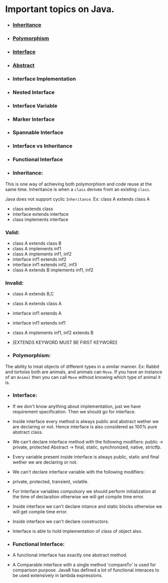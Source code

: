 # Important topics on Java.

* ### [Inheritance](https://github.com/pkvarnwal/JavaAndCollection#inheritance-1)

* ### [Polymorphism](https://github.com/pkvarnwal/JavaAndCollection#polymorphism-1)
* ### [Interface](https://github.com/pkvarnwal/JavaAndCollection#interface-1)

* ### [Abstract](https://github.com/pkvarnwal/JavaAndCollection/blob/master/README.md#abstract)
* ### Interface Implementation
* ### Nested Interface
* ### Interface Variable
* ### Marker Interface
* ### Spannable Interface
* ### Interface vs Inheritance
* ### Functional Interface

* ### Inheritance: 
This is one way of achieving both polymorphism and code reuse at the same time.
Inheritance is when a `class` derives from an existing `class`.

Java does not support cyclic `Inheritance`.
Ex: class A extends class A

* class extends class
* interface extends interface
* class implements interface

### Valid:

* class A extends class B
* class A implements inf1
* class A implements inf1, inf2
* interface inf1 extends inf2
* interface inf1 extends inf2, inf3
* class A extends B implements inf1, inf2

### Invalid:

* class A extends B,C
* class A extends class A
* interface inf1 extends A
* interface inf1 extends inf1
* class A implements inf1, inf2 extends B
* [EXTENDS KEYWORD MUST BE FIRST KEYWORD]

* ### Polymorphism: 
The ability to treat objects of different types in a similar manner.
Ex: Rabbit and tortoise both are animals, and animals can `Move`. 
If you have an instance of an `Animal` then you can call `Move` without knowing which type of animal it is.


* ### Interface:

* If we don't know anything about implementation, just we have requirement specification.
Then we should go for interface.
* Inside interface every method is always public and abstract wether we are declaring or not.
Hence interface is also considered as 100% pure abstract class.
* We can't declare interface method with the following modifiers:
public -> private, protected
Abstract -> final, static, synchronized, native, strictfp.
* Every variable present inside interface is always public, static and final wether we are declaring or not.
* We can't declare interface variable with the following modifiers:
* private, protected, transient, volatile.
* For Interface variables compulsory we should perform initialization at the time of declaration otherwise we will get compile time error.
* Inside interface we can't declare intance and static blocks otherwise we will get compile time error.
* Inside interface we can't declare constructors.
* Interface is able to hold implementation of class of object also.


* ### Functional Interface:

* A functional interface has exactly one abstract method.
* A Comparable interface with a single method 'compareTo' is used for comparison purpose. Java8 has defined a lot of functional interaces 
  to be used extensively in lambda expressions.
